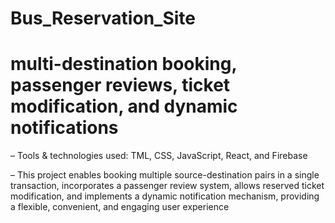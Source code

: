 # Bus_Reservation_Site

# multi-destination booking, passenger reviews, ticket modification, and dynamic notifications

–    Tools & technologies used: TML, CSS, JavaScript, React, and Firebase

–    This project enables booking multiple source-destination pairs in a single transaction, incorporates a passenger review
     system, allows reserved ticket modification, and implements a dynamic notification mechanism, providing a flexible,
     convenient, and engaging user experience
